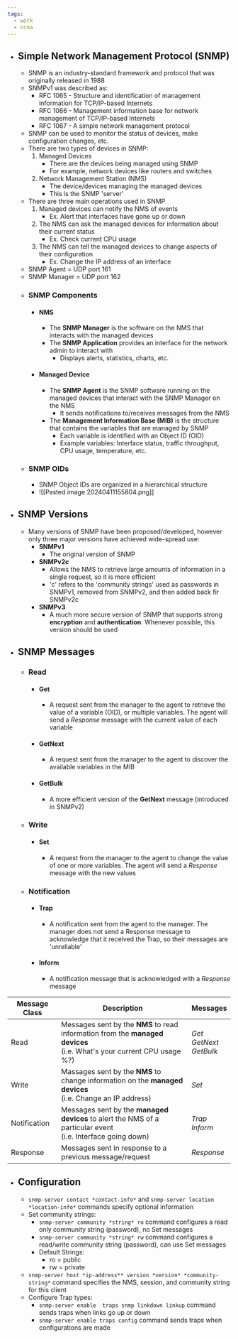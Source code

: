 ```yaml
---
tags:
  - work
  - ccna
---
```

- ## Simple Network Management Protocol (SNMP)
	- SNMP is an industry-standard framework and protocol that was originally released in 1988
	- SNMPv1 was described as:
		- RFC 1065 - Structure and identification of management information for TCP/IP-based Internets
		- RFC 1066 - Management information base for network management of TCP/IP-based Internets
		- RFC 1067 - A simple network management protocol
	- SNMP can be used to monitor the status of devices, make configuration changes, etc.
	- There are two types of devices in SNMP:
		1. Managed Devices
			- There are the devices being managed using SNMP
			- For example, network devices like routers and switches
		2. Network Management Station (NMS)
			- The device/devices managing the managed devices
			- This is the SNMP 'server'
	- There are three main operations used in SNMP
		1. Managed devices can notify the NMS of events
			- Ex. Alert that interfaces have gone up or down
		2. The NMS can ask the managed devices for information about their current status
			- Ex. Check current CPU usage
		3. The NMS can tell the managed devices to change aspects of their configuration
			- Ex. Change the IP address of an interface
	- SNMP Agent = UDP port 161
	- SNMP Manager = UDP port 162
	- ### SNMP Components
		- #### NMS
			- The **SNMP Manager** is the software on the NMS that interacts with the managed devices
			- The **SNMP Application** provides an interface for the network admin to interact with
				- Displays alerts, statistics, charts, etc.
		- #### Managed Device
			- The **SNMP Agent** is the SNMP software running on the managed devices that interact with the SNMP Manager on the NMS
				- It sends notifications to/receives messages from the NMS
			- The **Management Information Base (MIB)** is the structure that contains the variables that are managed by SNMP
				- Each variable is identified with an Object ID (OID)
				- Example variables: Interface status, traffic throughput, CPU usage, temperature, etc.
	- ### SNMP OIDs
		- SNMP Object IDs are organized in a hierarchical structure
		- ![[Pasted image 20240411155804.png]]
- ## SNMP Versions
	- Many versions of SNMP have been proposed/developed, however only three major versions have achieved wide-spread use:
		- **SNMPv1**
			- The original version of SNMP
		- **SNMPv2c**
			- Allows the NMS to retrieve large amounts of information in a single request, so it is more efficient
			- 'c' refers to the 'community strings' used as passwords in SNMPv1, removed from SNMPv2, and then added back fir SNMPv2c
		- **SNMPv3**
			- A much more secure version of SNMP that supports strong **encryption** and **authentication**. Whenever possible, this version should be used
- ## SNMP Messages
	- ### Read
		- #### Get
			- A request sent from the manager to the agent to retrieve the value of a variable (OID), or multiple variables. The agent will send a *Response* message with the current value of each variable
		- #### GetNext
			- A request sent from the manager to the agent to discover the available variables in the MIB
		- #### GetBulk
			- A more efficient version of the **GetNext** message (introduced in SNMPv2)
	- ### Write
		- #### Set
			- A request from the manager to the agent to change the value of one or more variables. The agent will send a *Response* message with the new values
	- ### Notification
		- #### Trap
			- A notification sent from the agent to the manager. The manager does not send a Response message to acknowledge that it received the Trap, so their messages are 'unreliable'
		- #### Inform
			- A notification message that is acknowledged with a *Response* message

| Message Class | Description                                                                                                              | Messages                    |
| ------------- | ------------------------------------------------------------------------------------------------------------------------ | --------------------------- |
| Read          | Messages sent by the **NMS** to read information from the **managed devices**<br>(i.e. What's your current CPU usage %?) | *Get<br>GetNext<br>GetBulk* |
| Write         | Massages sent by the **NMS** to change information on the **managed devices**<br>(i.e. Change an IP address)             | *Set*                       |
| Notification  | Messages sent by the **managed devices** to alert the NMS of a particular event<br>(i.e. Interface going down)           | *Trap<br>Inform*            |
| Response      | Messages sent in response to a previous message/request                                                                  | *Response*                  |
- ## Configuration
	- `snmp-server contact *contact-info*` and `snmp-server location *location-info*` commands specify optional information
	- Set community strings:
		- `snmp-server community *string* ro` command configures a read only community string (password), no Set messages
		- `snmp-server community *string* rw` command configures a read/write community string (password), can use Set messages
		- Default Strings:
			- ro = public
			- rw = private
	- `snmp-server host *ip-address** version *version* *community-string*` command specifies the NMS, session, and community string for this client
	- Configure Trap types:
		- `snmp-server enable  traps snmp linkdown linkup` command sends traps when links go up or down
		- `snmp-server enable traps config` command sends traps when configurations are made